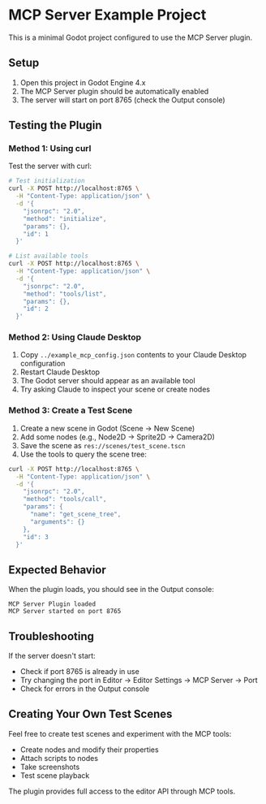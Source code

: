 # MCP Server Example Project

This is a minimal Godot project configured to use the MCP Server plugin.

## Setup

1. Open this project in Godot Engine 4.x
2. The MCP Server plugin should be automatically enabled
3. The server will start on port 8765 (check the Output console)

## Testing the Plugin

### Method 1: Using curl

Test the server with curl:

```bash
# Test initialization
curl -X POST http://localhost:8765 \
  -H "Content-Type: application/json" \
  -d '{
    "jsonrpc": "2.0",
    "method": "initialize",
    "params": {},
    "id": 1
  }'

# List available tools
curl -X POST http://localhost:8765 \
  -H "Content-Type: application/json" \
  -d '{
    "jsonrpc": "2.0",
    "method": "tools/list",
    "params": {},
    "id": 2
  }'
```

### Method 2: Using Claude Desktop

1. Copy `../example_mcp_config.json` contents to your Claude Desktop configuration
2. Restart Claude Desktop
3. The Godot server should appear as an available tool
4. Try asking Claude to inspect your scene or create nodes

### Method 3: Create a Test Scene

1. Create a new scene in Godot (Scene → New Scene)
2. Add some nodes (e.g., Node2D → Sprite2D → Camera2D)
3. Save the scene as `res://scenes/test_scene.tscn`
4. Use the tools to query the scene tree:

```bash
curl -X POST http://localhost:8765 \
  -H "Content-Type: application/json" \
  -d '{
    "jsonrpc": "2.0",
    "method": "tools/call",
    "params": {
      "name": "get_scene_tree",
      "arguments": {}
    },
    "id": 3
  }'
```

## Expected Behavior

When the plugin loads, you should see in the Output console:
```
MCP Server Plugin loaded
MCP Server started on port 8765
```

## Troubleshooting

If the server doesn't start:
- Check if port 8765 is already in use
- Try changing the port in Editor → Editor Settings → MCP Server → Port
- Check for errors in the Output console

## Creating Your Own Test Scenes

Feel free to create test scenes and experiment with the MCP tools:
- Create nodes and modify their properties
- Attach scripts to nodes
- Take screenshots
- Test scene playback

The plugin provides full access to the editor API through MCP tools.
